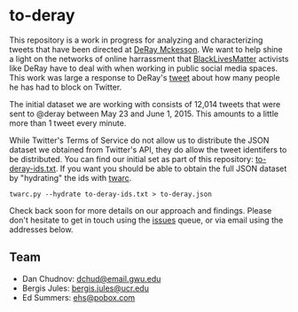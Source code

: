 to-deray
========

This repository is a work in progress for analyzing and characterizing tweets
that have been directed at [DeRay Mckesson](https://twitter.com/deray).  We want
to help shine a light on the networks of online harrassment that 
[BlackLivesMatter](https://en.wikipedia.org/wiki/Black_Lives_Matter) activists 
like DeRay have to deal with when working in public social media spaces. This 
work was large a response to DeRay's 
[tweet](https://twitter.com/deray/status/604782399906418688)
about how many people he has had to block on Twitter.

The initial dataset we are working with consists of 12,014 tweets that were sent
to @deray between May 23 and June 1, 2015. This amounts to a little more than 1
tweet every minute. 

While Twitter's Terms of Service do not allow us to distribute the JSON 
dataset we obtained from Twitter's API, they do allow the tweet identifers 
to be distributed. You can find our initial set as part of this repository:
[to-deray-ids.txt](https://github.com/edsu/to-deray/blob/master/to-deray-ids.txt).
If you want you should be able to obtain the full JSON dataset by "hydrating" 
the ids with [twarc](http://github.com/edsu/twarc).

    twarc.py --hydrate to-deray-ids.txt > to-deray.json

Check back soon for more details on our approach and findings. Please don't 
hesitate to get in touch using the 
[issues](https://github.com/edsu/to-deray/issues) queue, or via email using
the addresses below.

## Team

* Dan Chudnov: [dchud@email.gwu.edu](mailto:dchud@email.gwu.edu)
* Bergis Jules: [bergis.jules@ucr.edu](mailto:bergis.jules@ucr.edu) 
* Ed Summers: [ehs@pobox.com](mailto:ehs@pobox.com)
